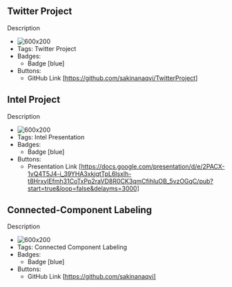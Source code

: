 ## Twitter Project
Description
- ![600x200](https://www.cloviscollege.edu/_uploaded-files/_images/common/logos/twitter-600x200.png)
- Tags: Twitter Project
- Badges:
  - Badge [blue]
- Buttons:
  - GitHub Link [https://github.com/sakinanaqvi/TwitterProject]
    
## Intel Project
Description
- ![600x200](https://logodownload.org/wp-content/uploads/2014/04/intel-logo-1-1.png)
- Tags: Intel Presentation
- Badges:
  - Badge [blue]
- Buttons:
  - Presentation Link [https://docs.google.com/presentation/d/e/2PACX-1vQ4T5J4-i_39YHA3xkjqtTpL6lsxlh-t8HrxylEfmh31CoTxPp2raVD8R0CK3qmCfihluOB_5vzOGqC/pub?start=true&loop=false&delayms=3000]
  
## Connected-Component Labeling
Description
- ![600x200](https://miro.medium.com/v2/resize:fit:1400/1*MKsIVqh6j1dHo5-gob9EZQ.png)
- Tags: Connected Component Labeling
- Badges:
  - Badge [blue]
- Buttons:
  - GitHub Link [https://github.com/sakinanaqvi]
